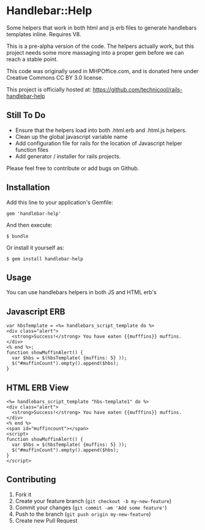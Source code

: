 # Handlebar::Help

Some helpers that work in both html and js erb files to generate handlebars templates inline. Requires V8.

This is a pre-alpha version of the code. The helpers actually work, but this project needs some more massaging into a proper gem before we can reach a stable point.

This code was originally used in MHPOffice.com, and is donated here under Creative Commons CC BY 3.0 license.

This project is officially hosted at: https://github.com/technicool/rails-handlebar-help

## Still To Do

* Ensure that the helpers load into both .html.erb and .html.js helpers.
* Clean up the global javascript variable name
* Add configuration file for rails for the location of Javascript helper function files
* Add generator / installer for rails projects.

Please feel free to contribute or add bugs on Github.

## Installation

Add this line to your application's Gemfile:

    gem 'handlebar-help'

And then execute:

    $ bundle

Or install it yourself as:

    $ gem install handlebar-help

## Usage

You can use handlebars helpers in both JS and HTML erb's

## Javascript ERB
    var hbsTemplate = <%= handlebars_script_template do %>
    <div class="alert">
      <strong>Success!</strong> You have eaten {{mufffins}} muffins.
    </div>
    <% end %>;
    function showMuffinAlert() {
      var $hbs = $(hbsTemplate( {muffins: 5} ));
      $("#muffinCount").empty().append($hbs);
    }

## HTML ERB View
    <%= handlebars_script_template "hbs-template1" do %>
    <div class="alert">
      <strong>Success!</strong> You have eaten {{mufffins}} muffins.
    </div>
    <% end %>
    <span id="muffincount"></span>
    <script>
    function showMuffinAlert() {
      var $hbs = $(hbsTemplate( {muffins: 5} ));
      $("#muffinCount").empty().append($hbs);
    }
    </script>


## Contributing

1. Fork it
2. Create your feature branch (`git checkout -b my-new-feature`)
3. Commit your changes (`git commit -am 'Add some feature'`)
4. Push to the branch (`git push origin my-new-feature`)
5. Create new Pull Request
